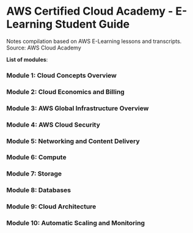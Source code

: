# AWS Certified Cloud Academy - E-Learning Student Guide
Notes compilation based on AWS E-Learning lessons and transcripts. 
Source: AWS Cloud Academy



**List of modules**:  
### Module 1: Cloud Concepts Overview
### Module 2: Cloud Economics and Billing
### Module 3: AWS Global Infrastructure Overview
### Module 4: AWS Cloud Security
### Module 5: Networking and Content Delivery
### Module 6: Compute
### Module 7: Storage
### Module 8: Databases
### Module 9: Cloud Architecture
### Module 10: Automatic Scaling and Monitoring

